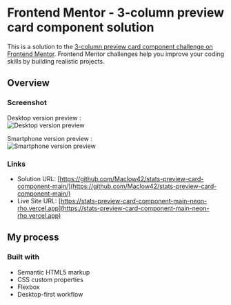 # Frontend Mentor - 3-column preview card component solution

This is a solution to the [3-column preview card component challenge on Frontend Mentor](https://www.frontendmentor.io/challenges/3column-preview-card-component-pH92eAR2-). Frontend Mentor challenges help you improve your coding skills by building realistic projects. 

## Overview

### Screenshot

Desktop version preview :<br>
![Desktop version preview](https://github.com/Maclow42/stats-preview-card-component-main/tree/main/previews/desktop_preview.png)

Smartphone version preview :<br>
![Smartphone version preview](https://github.com/Maclow42/stats-preview-card-component-main/tree/main/previews/smartphone_preview.png)

### Links

- Solution URL: [https://github.com/Maclow42/stats-preview-card-component-main/](https://github.com/Maclow42/stats-preview-card-component-main/)
- Live Site URL: [https://stats-preview-card-component-main-neon-rho.vercel.app](https://stats-preview-card-component-main-neon-rho.vercel.app)

## My process

### Built with

- Semantic HTML5 markup
- CSS custom properties
- Flexbox
- Desktop-first workflow
